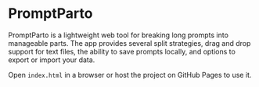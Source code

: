 # PromptParto

PromptParto is a lightweight web tool for breaking long prompts into manageable parts. The app provides several split strategies, drag and drop support for text files, the ability to save prompts locally, and options to export or import your data.

Open `index.html` in a browser or host the project on GitHub Pages to use it.

